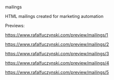 mailings

HTML mailings created for marketing automation

Previews:

https://www.rafalfuczynski.com/preview/mailings/1

https://www.rafalfuczynski.com/preview/mailings/2

https://www.rafalfuczynski.com/preview/mailings/3

https://www.rafalfuczynski.com/preview/mailings/4

https://www.rafalfuczynski.com/preview/mailings/5
